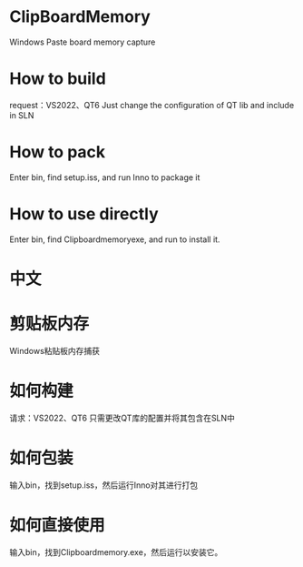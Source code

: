# ClipBoardMemory
Windows Paste board memory capture

# How to build
request：VS2022、QT6
Just change the configuration of QT lib and include in SLN

# How to pack
Enter bin, find setup.iss, and run Inno to package it

# How to use directly
Enter bin, find Clipboardmemoryexe, and run to install it.




# 中文
# 剪贴板内存
Windows粘贴板内存捕获
# 如何构建
请求：VS2022、QT6
只需更改QT库的配置并将其包含在SLN中
# 如何包装
输入bin，找到setup.iss，然后运行Inno对其进行打包
# 如何直接使用
输入bin，找到Clipboardmemory.exe，然后运行以安装它。

